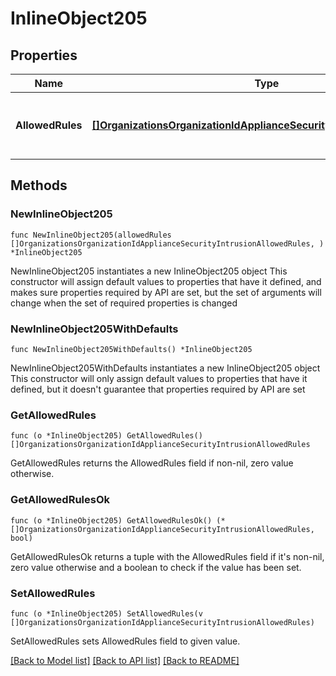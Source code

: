 # InlineObject205

## Properties

Name | Type | Description | Notes
------------ | ------------- | ------------- | -------------
**AllowedRules** | [**[]OrganizationsOrganizationIdApplianceSecurityIntrusionAllowedRules**](OrganizationsOrganizationIdApplianceSecurityIntrusionAllowedRules.md) | Sets a list of specific SNORT signatures to allow | 

## Methods

### NewInlineObject205

`func NewInlineObject205(allowedRules []OrganizationsOrganizationIdApplianceSecurityIntrusionAllowedRules, ) *InlineObject205`

NewInlineObject205 instantiates a new InlineObject205 object
This constructor will assign default values to properties that have it defined,
and makes sure properties required by API are set, but the set of arguments
will change when the set of required properties is changed

### NewInlineObject205WithDefaults

`func NewInlineObject205WithDefaults() *InlineObject205`

NewInlineObject205WithDefaults instantiates a new InlineObject205 object
This constructor will only assign default values to properties that have it defined,
but it doesn't guarantee that properties required by API are set

### GetAllowedRules

`func (o *InlineObject205) GetAllowedRules() []OrganizationsOrganizationIdApplianceSecurityIntrusionAllowedRules`

GetAllowedRules returns the AllowedRules field if non-nil, zero value otherwise.

### GetAllowedRulesOk

`func (o *InlineObject205) GetAllowedRulesOk() (*[]OrganizationsOrganizationIdApplianceSecurityIntrusionAllowedRules, bool)`

GetAllowedRulesOk returns a tuple with the AllowedRules field if it's non-nil, zero value otherwise
and a boolean to check if the value has been set.

### SetAllowedRules

`func (o *InlineObject205) SetAllowedRules(v []OrganizationsOrganizationIdApplianceSecurityIntrusionAllowedRules)`

SetAllowedRules sets AllowedRules field to given value.



[[Back to Model list]](../README.md#documentation-for-models) [[Back to API list]](../README.md#documentation-for-api-endpoints) [[Back to README]](../README.md)



